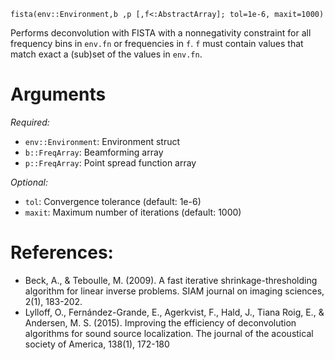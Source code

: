 ```
fista(env::Environment,b ,p [,f<:AbstractArray]; tol=1e-6, maxit=1000)
```

Performs deconvolution with FISTA with a nonnegativity constraint for all frequency bins in `env.fn` or frequencies in `f`. `f` must contain values that match exact a (sub)set of the values in `env.fn`. 

# Arguments

*Required:*

  * `env::Environment`: Environment struct
  * `b::FreqArray`: Beamforming array
  * `p::FreqArray`: Point spread function array

*Optional:*

  * `tol`: Convergence tolerance (default: 1e-6)
  * `maxit`: Maximum number of iterations (default: 1000)

# References:

  * Beck, A., & Teboulle, M. (2009). A fast iterative shrinkage-thresholding algorithm for linear inverse problems.    SIAM journal on imaging sciences, 2(1), 183-202.
  * Lylloff, O., Fernández-Grande, E., Agerkvist, F., Hald, J., Tiana Roig, E., & Andersen, M. S. (2015). Improving the efficiency of deconvolution algorithms for sound source localization.    The journal of the acoustical society of America, 138(1), 172-180

